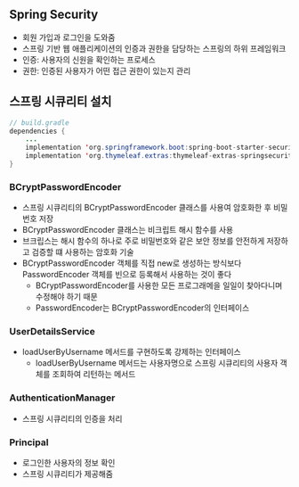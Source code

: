 ## Spring Security
- 회원 가입과 로그인을 도와줌
- 스프링 기반 웹 애플리케이션의 인증과 권한을 담당하는 스프링의 하위 프레임워크
- 인증: 사용자의 신원을 확인하는 프로세스
- 권한: 인증된 사용자가 어떤 접근 권한이 있는지 관리

## 스프링 시큐리티 설치
```java
// build.gradle
dependencies {
    ...
	implementation 'org.springframework.boot:spring-boot-starter-security'
	implementation 'org.thymeleaf.extras:thymeleaf-extras-springsecurity6'
}
```

### BCryptPasswordEncoder
- 스프링 시큐리티의 BCryptPasswordEncoder 클래스를 사용여 암호화한 후 비밀번호 저장
- BCryptPasswordEncoder 클래스는 비크립트 해시 함수를 사용
- 브크립스는 해시 함수의 하나로 주로 비밀번호와 같은 보안 정보를 안전하게 저장하고 검증할 떄 사용하는 암호화 기술
- BCryptPasswordEncoder 객체를 직접 new로 생성하는 방식보다 PasswordEncoder 객체를 빈으로 등록해서 사용하는 것이 좋다
	- BCryptPasswordEncoder를 사용한 모든 프로그래메을 일일이 찾아다니며 수정해야 하기 때문
	- PasswordEncoder는 BCryptPasswordEncoder의 인터페이스

### UserDetailsService
- loadUserByUsername 메서드를 구현하도록 강제하는 인터페이스
	- loadUserByUsername 메서드는 사용자명으로 스프링 시큐리티의 사용자 객체를 조회하여 리턴하는 메서드

### AuthenticationManager
- 스프링 시큐리티의 인증을 처리

### Principal
- 로그인한 사용자의 정보 확인
- 스프링 시큐리티가 제공해줌